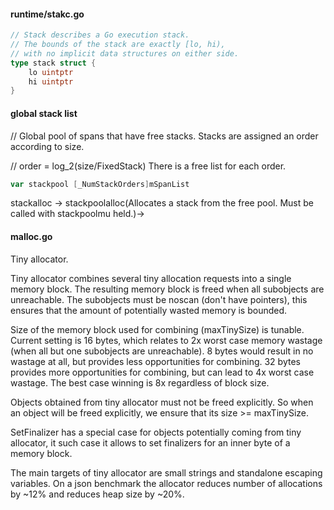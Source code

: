 #### runtime/stakc.go

```go
// Stack describes a Go execution stack.
// The bounds of the stack are exactly [lo, hi),
// with no implicit data structures on either side.
type stack struct {
    lo uintptr
    hi uintptr
}
```

#### global stack list

// Global pool of spans that have free stacks.  Stacks are assigned an order according to size.

// order = log\_2\(size/FixedStack\) There is a free list for each order.

```go
var stackpool [_NumStackOrders]mSpanList
```

stackalloc -&gt; stackpoolalloc\(Allocates a stack from the free pool. Must be called with stackpoolmu held.\)-&gt;





#### malloc.go

Tiny allocator.

Tiny allocator combines several tiny allocation requests into a single memory block. The resulting memory block is freed when all subobjects are unreachable. The subobjects must be noscan \(don't have pointers\), this ensures that the amount of potentially wasted memory is bounded.

Size of the memory block used for combining \(maxTinySize\) is tunable. Current setting is 16 bytes, which relates to 2x worst case memory wastage \(when all but one subobjects are unreachable\). 8 bytes would result in no wastage at all, but provides less opportunities for combining. 32 bytes provides more opportunities for combining, but can lead to 4x worst case wastage. The best case winning is 8x regardless of block size.

Objects obtained from tiny allocator must not be freed explicitly. So when an object will be freed explicitly, we ensure that its size &gt;= maxTinySize.

SetFinalizer has a special case for objects potentially coming from tiny allocator, it such case it allows to set finalizers for an inner byte of a memory block.

The main targets of tiny allocator are small strings and standalone escaping variables. On a json benchmark the allocator reduces number of allocations by ~12% and reduces heap size by ~20%.



